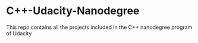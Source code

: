 # C++-Udacity-Nanodegree
This repo contains all the projects included in the C++ nanodegree program of Udacity
